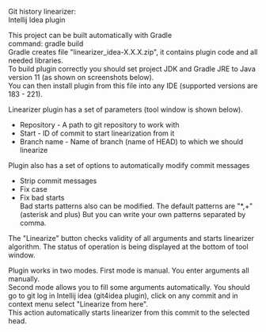 Git history linearizer:  
Intellij Idea plugin

This project can be built automatically with Gradle  
command: gradle build  
Gradle creates file "linearizer_idea-X.X.X.zip", it contains plugin code and all needed libraries.  
To build plugin correctly you should set project JDK and Gradle JRE to Java version 11 (as shown on screenshots below).  
You can then install plugin from this file into any IDE (supported versions are 183 - 221).

Linearizer plugin has a set of parameters (tool window is shown below).
- Repository - A path to git repository to work with
- Start - ID of commit to start linearization from it
- Branch name - Name of branch (name of HEAD) to which we should linearize

Plugin also has a set of options to automatically modify commit messages
- Strip commit messages
- Fix case
- Fix bad starts  
  Bad starts patterns also can be modified. The default patterns are "*,+" (asterisk and plus) 
  But you can write your own patterns separated by comma.
  
The "Linearize" button checks validity of all arguments and starts linearizer algorithm.
The status of operation is being displayed at the bottom of tool window.

Plugin works in two modes. First mode is manual. You enter arguments all manually.  
Second mode allows you to fill some arguments automatically. You should go to git log in Intellij idea (git4idea plugin), click on any commit and in context menu select "Linearize from here".  
This action automatically starts linearizer from this commit to the selected head.
